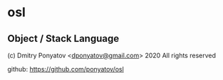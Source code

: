 #  osl
## Object / Stack Language

(c) Dmitry Ponyatov <<dponyatov@gmail.com>> 2020 All rights reserved

github: https://github.com/ponyatov/osl
